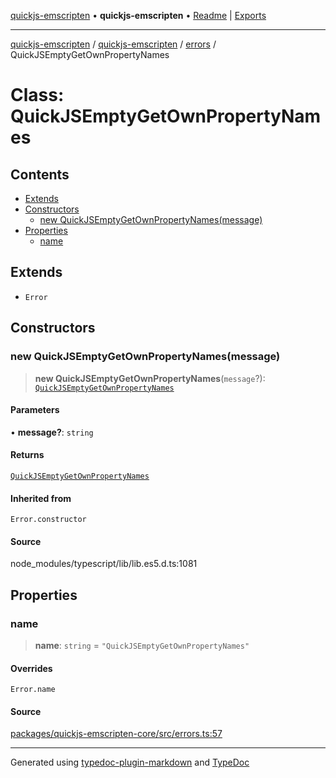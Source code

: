 [quickjs-emscripten](../../../../packages.md) • **quickjs-emscripten** • [Readme](../../../README.md) \| [Exports](../../../exports.md)

***

[quickjs-emscripten](../../../../packages.md) / [quickjs-emscripten](../../../exports.md) / [errors](../README.md) / QuickJSEmptyGetOwnPropertyNames

# Class: QuickJSEmptyGetOwnPropertyNames

## Contents

- [Extends](QuickJSEmptyGetOwnPropertyNames.md#extends)
- [Constructors](QuickJSEmptyGetOwnPropertyNames.md#constructors)
  - [new QuickJSEmptyGetOwnPropertyNames(message)](QuickJSEmptyGetOwnPropertyNames.md#new-quickjsemptygetownpropertynamesmessage)
- [Properties](QuickJSEmptyGetOwnPropertyNames.md#properties)
  - [name](QuickJSEmptyGetOwnPropertyNames.md#name)

## Extends

- `Error`

## Constructors

### new QuickJSEmptyGetOwnPropertyNames(message)

> **new QuickJSEmptyGetOwnPropertyNames**(`message`?): [`QuickJSEmptyGetOwnPropertyNames`](QuickJSEmptyGetOwnPropertyNames.md)

#### Parameters

• **message?**: `string`

#### Returns

[`QuickJSEmptyGetOwnPropertyNames`](QuickJSEmptyGetOwnPropertyNames.md)

#### Inherited from

`Error.constructor`

#### Source

node\_modules/typescript/lib/lib.es5.d.ts:1081

## Properties

### name

> **name**: `string` = `"QuickJSEmptyGetOwnPropertyNames"`

#### Overrides

`Error.name`

#### Source

[packages/quickjs-emscripten-core/src/errors.ts:57](https://github.com/justjake/quickjs-emscripten/blob/main/packages/quickjs-emscripten-core/src/errors.ts#L57)

***

Generated using [typedoc-plugin-markdown](https://www.npmjs.com/package/typedoc-plugin-markdown) and [TypeDoc](https://typedoc.org/)
